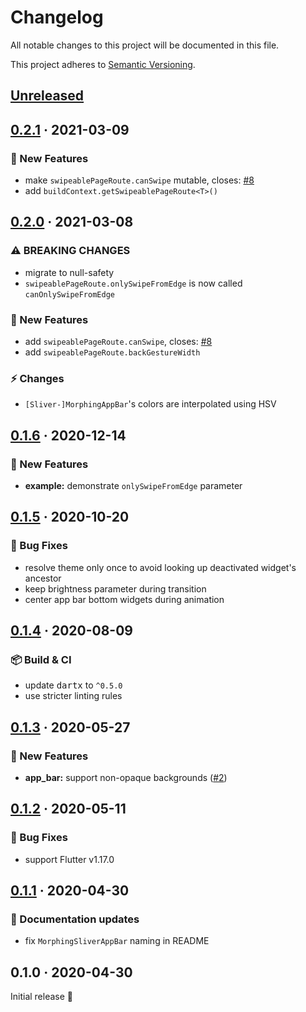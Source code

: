 # Changelog

All notable changes to this project will be documented in this file.

This project adheres to [Semantic Versioning](https://semver.org/spec/v2.0.0.html).

<!-- Template:
## [NEW](https://github.com/JonasWanke/swipeable_page_route/compare/vOLD...vNEW) · 2020-xx-xx
### 🎉 New Features
### ⚡ Changes
### 🐛 Bug Fixes
### 📜 Documentation updates
### 🏗 Refactoring
### 📦 Build & CI
-->


## [Unreleased](https://github.com/JonasWanke/swipeable_page_route/compare/v0.2.1...master)


## [0.2.1](https://github.com/JonasWanke/swipeable_page_route/compare/v0.2.0...v0.2.1) · 2021-03-09

### 🎉 New Features
- make `swipeablePageRoute.canSwipe` mutable, closes: [#8](https://github.com/JonasWanke/swipeable_page_route/issues/8)
- add `buildContext.getSwipeablePageRoute<T>()`


## [0.2.0](https://github.com/JonasWanke/swipeable_page_route/compare/v0.1.6...v0.2.0) · 2021-03-08

### ⚠ BREAKING CHANGES
- migrate to null-safety
- `swipeablePageRoute.onlySwipeFromEdge` is now called `canOnlySwipeFromEdge`

### 🎉 New Features
- add `swipeablePageRoute.canSwipe`, closes: [#8](https://github.com/JonasWanke/swipeable_page_route/issues/8)
- add `swipeablePageRoute.backGestureWidth`

### ⚡ Changes
- `[Sliver-]MorphingAppBar`'s colors are interpolated using HSV


## [0.1.6](https://github.com/JonasWanke/swipeable_page_route/compare/v0.1.5...v0.1.6) · 2020-12-14

### 🎉 New Features
- **example:** demonstrate `onlySwipeFromEdge` parameter


## [0.1.5](https://github.com/JonasWanke/swipeable_page_route/compare/v0.1.4...v0.1.5) · 2020-10-20

### 🐛 Bug Fixes
- resolve theme only once to avoid looking up deactivated widget's ancestor
- keep brightness parameter during transition
- center app bar bottom widgets during animation


## [0.1.4](https://github.com/JonasWanke/swipeable_page_route/compare/v0.1.3...v0.1.4) · 2020-08-09

### 📦 Build & CI
- update <kbd>dartx</kbd> to `^0.5.0`
- use stricter linting rules


## [0.1.3](https://github.com/JonasWanke/swipeable_page_route/compare/v0.1.2...v0.1.3) · 2020-05-27

### 🎉 New Features
- **app_bar:** support non-opaque backgrounds ([#2](https://github.com/JonasWanke/swipeable_page_route/pull/2))


## [0.1.2](https://github.com/JonasWanke/swipeable_page_route/compare/v0.1.1...v0.1.2) · 2020-05-11

### 🐛 Bug Fixes
- support Flutter v1.17.0


## [0.1.1](https://github.com/JonasWanke/swipeable_page_route/compare/v0.1.0...v0.1.1) · 2020-04-30

### 📜 Documentation updates
- fix `MorphingSliverAppBar` naming in README


## 0.1.0 · 2020-04-30

Initial release 🎉
